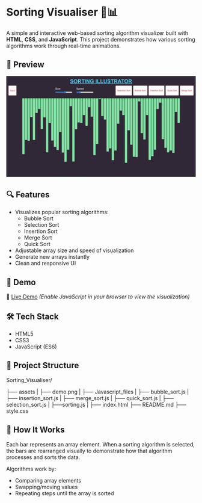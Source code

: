 # Sorting Visualiser 🎨📊

A simple and interactive web-based sorting algorithm visualizer built with **HTML**, **CSS**, and **JavaScript**. This project demonstrates how various sorting algorithms work through real-time animations.

## 📸 Preview

![Sorting Visualiser Screenshot](./assets/demo.png)


## 🔍 Features

- Visualizes popular sorting algorithms:
  - Bubble Sort
  - Selection Sort
  - Insertion Sort
  - Merge Sort
  - Quick Sort
- Adjustable array size and speed of visualization
- Generate new arrays instantly
- Clean and responsive UI

## 🚀 Demo

🔗 [Live Demo](https://sriramsatvik-dev.github.io/Sorting_Visualiser/) *(Enable JavaScript in your browser to view the visualization)*


## 🛠️ Tech Stack

- HTML5
- CSS3
- JavaScript (ES6)

## 📂 Project Structure
Sorting_Visualiser/

├── assets 
|         ├── demo.png
|
├── Javascript_files 
|                   ├── bubble_sort.js
|                   ├── insertion_sort.js
|                   ├── merge_sort.js
|                   ├── quick_sort.js
|                   ├── selection_sort.js
|                   ├──sorting.js
|
├── index.html
├── README.md
├── style.css



## 🧠 How It Works

Each bar represents an array element. When a sorting algorithm is selected, the bars are rearranged visually to demonstrate how that algorithm processes and sorts the data.

Algorithms work by:
- Comparing array elements
- Swapping/moving values
- Repeating steps until the array is sorted
